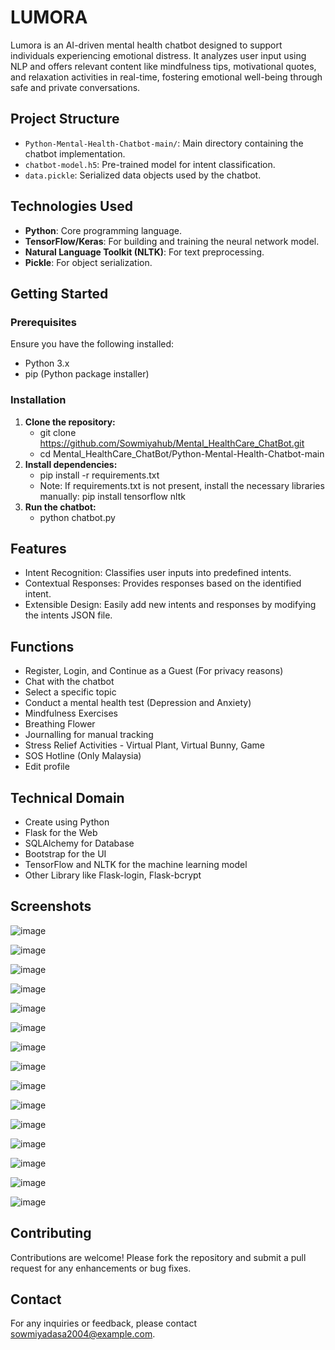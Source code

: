 # LUMORA

Lumora is an AI-driven mental health chatbot designed to
support individuals experiencing emotional distress. It analyzes user input using NLP and offers relevant content like
mindfulness tips, motivational quotes, and relaxation activities
in real-time, fostering emotional well-being through safe and
private conversations.

## Project Structure

- `Python-Mental-Health-Chatbot-main/`: Main directory containing the chatbot implementation.
- `chatbot-model.h5`: Pre-trained model for intent classification.
- `data.pickle`: Serialized data objects used by the chatbot.

## Technologies Used

- **Python**: Core programming language.
- **TensorFlow/Keras**: For building and training the neural network model.
- **Natural Language Toolkit (NLTK)**: For text preprocessing.
- **Pickle**: For object serialization.

## Getting Started

### Prerequisites

Ensure you have the following installed:

- Python 3.x
- pip (Python package installer)

### Installation

1. **Clone the repository:**
   - git clone https://github.com/Sowmiyahub/Mental_HealthCare_ChatBot.git
   - cd Mental_HealthCare_ChatBot/Python-Mental-Health-Chatbot-main
2. **Install dependencies:**
   - pip install -r requirements.txt
   - Note: If requirements.txt is not present, install the necessary libraries manually:
     pip install tensorflow nltk
3. **Run the chatbot:**
    - python chatbot.py
      
## Features
- Intent Recognition: Classifies user inputs into predefined intents.
- Contextual Responses: Provides responses based on the identified intent.
- Extensible Design: Easily add new intents and responses by modifying the intents JSON file.
 
## Functions
- Register, Login, and Continue as a Guest (For privacy reasons)
- Chat with the chatbot
- Select a specific topic
- Conduct a mental health test (Depression and Anxiety)
- Mindfulness Exercises
- Breathing Flower
- Journalling for manual tracking
- Stress Relief Activities - Virtual Plant, Virtual Bunny, Game
- SOS Hotline (Only Malaysia)
- Edit profile

## Technical Domain
- Create using Python
- Flask for the Web
- SQLAlchemy for Database
- Bootstrap for the UI
- TensorFlow and NLTK for the machine learning model
- Other Library like Flask-login, Flask-bcrypt
  
## Screenshots
![image](Python-Mental-Health-Chatbot-main/ChatbotWebsite/static/Images/chatbot.png)

![image](Python-Mental-Health-Chatbot-main/ChatbotWebsite/static/Images/Home.png)

![image](Python-Mental-Health-Chatbot-main/ChatbotWebsite/static/Images/Register.png)

![image](Python-Mental-Health-Chatbot-main/ChatbotWebsite/static/Images/Login.png)

![image](Python-Mental-Health-Chatbot-main/ChatbotWebsite/static/Images/Interface.png)

![image](Python-Mental-Health-Chatbot-main/ChatbotWebsite/static/Images/Breathing_Flower.png)

![image](Python-Mental-Health-Chatbot-main/ChatbotWebsite/static/Images/Depression_Tests.png)

![image](Python-Mental-Health-Chatbot-main/ChatbotWebsite/static/Images/Anxiety_Tests.png)

![image](Python-Mental-Health-Chatbot-main/ChatbotWebsite/static/Images/Mindfulness_Module.png)

![image](Python-Mental-Health-Chatbot-main/ChatbotWebsite/static/Images/Topics.png)

![image](Python-Mental-Health-Chatbot-main/ChatbotWebsite/static/Images/Journal.png)

![image](Python-Mental-Health-Chatbot-main/ChatbotWebsite/static/Images/Virtual_Plant.png)

![image](Python-Mental-Health-Chatbot-main/ChatbotWebsite/static/Images/Virtual_Bunny.png)

![image](Python-Mental-Health-Chatbot-main/ChatbotWebsite/static/Images/Game.png)

![image](Python-Mental-Health-Chatbot-main/ChatbotWebsite/static/Images/SOS.png)



## Contributing
Contributions are welcome! Please fork the repository and submit a pull request for any enhancements or bug fixes.
## Contact
For any inquiries or feedback, please contact sowmiyadasa2004@example.com.
